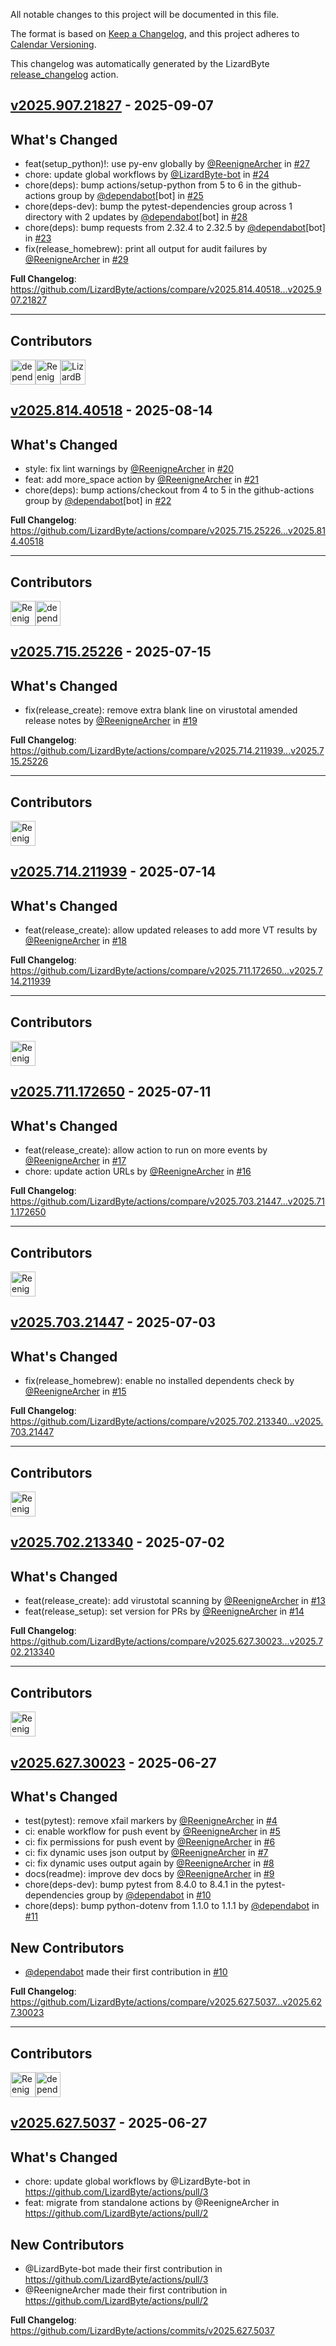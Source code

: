 <!-- # Changelog -->

All notable changes to this project will be documented in this file.

The format is based on [Keep a Changelog](https://keepachangelog.com/en/1.0.0/),
and this project adheres to [Calendar Versioning](https://calver.org/).

This changelog was automatically generated by the
LizardByte [release_changelog](https://github.com/LizardByte/actions) action.

## [v2025.907.21827] - 2025-09-07

## What's Changed
* feat(setup_python)!: use py-env globally by [@ReenigneArcher](https://github.com/ReenigneArcher) in [#27](https://github.com/LizardByte/actions/pull/27)
* chore: update global workflows by [@LizardByte-bot](https://github.com/LizardByte-bot) in [#24](https://github.com/LizardByte/actions/pull/24)
* chore(deps): bump actions/setup-python from 5 to 6 in the github-actions group by [@dependabot](https://github.com/dependabot)[bot] in [#25](https://github.com/LizardByte/actions/pull/25)
* chore(deps-dev): bump the pytest-dependencies group across 1 directory with 2 updates by [@dependabot](https://github.com/dependabot)[bot] in [#28](https://github.com/LizardByte/actions/pull/28)
* chore(deps): bump requests from 2.32.4 to 2.32.5 by [@dependabot](https://github.com/dependabot)[bot] in [#23](https://github.com/LizardByte/actions/pull/23)
* fix(release_homebrew): print all output for audit failures by [@ReenigneArcher](https://github.com/ReenigneArcher) in [#29](https://github.com/LizardByte/actions/pull/29)


**Full Changelog**: https://github.com/LizardByte/actions/compare/v2025.814.40518...v2025.907.21827

---
## Contributors
<a href="https://github.com/dependabot" target="_blank" rel="external noopener noreferrer" aria-label="GitHub profile of contributor, dependabot" ><img src="https://github.com/dependabot.png?size=40" width="40" height="40" alt="dependabot" title="dependabot: 3 merges" ></a><a href="https://github.com/ReenigneArcher" target="_blank" rel="external noopener noreferrer" aria-label="GitHub profile of contributor, ReenigneArcher" ><img src="https://github.com/ReenigneArcher.png?size=40" width="40" height="40" alt="ReenigneArcher" title="ReenigneArcher: 2 merges" ></a><a href="https://github.com/LizardByte-bot" target="_blank" rel="external noopener noreferrer" aria-label="GitHub profile of contributor, LizardByte-bot" ><img src="https://github.com/LizardByte-bot.png?size=40" width="40" height="40" alt="LizardByte-bot" title="LizardByte-bot: 1 merge" ></a>

## [v2025.814.40518] - 2025-08-14

## What's Changed
* style: fix lint warnings by [@ReenigneArcher](https://github.com/ReenigneArcher) in [#20](https://github.com/LizardByte/actions/pull/20)
* feat: add more_space action by [@ReenigneArcher](https://github.com/ReenigneArcher) in [#21](https://github.com/LizardByte/actions/pull/21)
* chore(deps): bump actions/checkout from 4 to 5 in the github-actions group by [@dependabot](https://github.com/dependabot)[bot] in [#22](https://github.com/LizardByte/actions/pull/22)


**Full Changelog**: https://github.com/LizardByte/actions/compare/v2025.715.25226...v2025.814.40518

---
## Contributors
<a href="https://github.com/ReenigneArcher" target="_blank" rel="external noopener noreferrer" aria-label="GitHub profile of contributor, ReenigneArcher" ><img src="https://github.com/ReenigneArcher.png?size=40" width="40" height="40" alt="ReenigneArcher" title="ReenigneArcher: 2 merges" ></a><a href="https://github.com/dependabot" target="_blank" rel="external noopener noreferrer" aria-label="GitHub profile of contributor, dependabot" ><img src="https://github.com/dependabot.png?size=40" width="40" height="40" alt="dependabot" title="dependabot: 1 merge" ></a>

## [v2025.715.25226] - 2025-07-15

## What's Changed
* fix(release_create): remove extra blank line on virustotal amended release notes by [@ReenigneArcher](https://github.com/ReenigneArcher) in [#19](https://github.com/LizardByte/actions/pull/19)


**Full Changelog**: https://github.com/LizardByte/actions/compare/v2025.714.211939...v2025.715.25226

---
## Contributors
<a href="https://github.com/ReenigneArcher" target="_blank" rel="external noopener noreferrer" aria-label="GitHub profile of contributor, ReenigneArcher" ><img src="https://github.com/ReenigneArcher.png?size=40" width="40" height="40" alt="ReenigneArcher" title="ReenigneArcher: 1 merge" ></a>

## [v2025.714.211939] - 2025-07-14

## What's Changed
* feat(release_create): allow updated releases to add more VT results by [@ReenigneArcher](https://github.com/ReenigneArcher) in [#18](https://github.com/LizardByte/actions/pull/18)


**Full Changelog**: https://github.com/LizardByte/actions/compare/v2025.711.172650...v2025.714.211939

---
## Contributors
<a href="https://github.com/ReenigneArcher" target="_blank" rel="external noopener noreferrer" aria-label="GitHub profile of contributor, ReenigneArcher" ><img src="https://github.com/ReenigneArcher.png?size=40" width="40" height="40" alt="ReenigneArcher" title="ReenigneArcher: 1 merge" ></a>

## [v2025.711.172650] - 2025-07-11

## What's Changed
* feat(release_create): allow action to run on more events by [@ReenigneArcher](https://github.com/ReenigneArcher) in [#17](https://github.com/LizardByte/actions/pull/17)
* chore: update action URLs by [@ReenigneArcher](https://github.com/ReenigneArcher) in [#16](https://github.com/LizardByte/actions/pull/16)


**Full Changelog**: https://github.com/LizardByte/actions/compare/v2025.703.21447...v2025.711.172650

---
## Contributors
<a href="https://github.com/ReenigneArcher" target="_blank" rel="external noopener noreferrer" aria-label="GitHub profile of contributor, ReenigneArcher" ><img src="https://github.com/ReenigneArcher.png?size=40" width="40" height="40" alt="ReenigneArcher" title="ReenigneArcher: 2 merges" ></a>

## [v2025.703.21447] - 2025-07-03

## What's Changed
* fix(release_homebrew): enable no installed dependents check by [@ReenigneArcher](https://github.com/ReenigneArcher) in [#15](https://github.com/LizardByte/actions/pull/15)


**Full Changelog**: https://github.com/LizardByte/actions/compare/v2025.702.213340...v2025.703.21447

---
## Contributors
<a href="https://github.com/ReenigneArcher" target="_blank" rel="external noopener noreferrer" aria-label="GitHub profile of contributor, ReenigneArcher" ><img src="https://github.com/ReenigneArcher.png?size=40" width="40" height="40" alt="ReenigneArcher" title="ReenigneArcher: 1 merge" ></a>

## [v2025.702.213340] - 2025-07-02

## What's Changed
* feat(release_create): add virustotal scanning by [@ReenigneArcher](https://github.com/ReenigneArcher) in [#13](https://github.com/LizardByte/actions/pull/13)
* feat(release_setup): set version for PRs by [@ReenigneArcher](https://github.com/ReenigneArcher) in [#14](https://github.com/LizardByte/actions/pull/14)


**Full Changelog**: https://github.com/LizardByte/actions/compare/v2025.627.30023...v2025.702.213340

---
## Contributors
<a href="https://github.com/ReenigneArcher" target="_blank" rel="external noopener noreferrer" aria-label="GitHub profile of contributor, ReenigneArcher" ><img src="https://github.com/ReenigneArcher.png?size=40" width="40" height="40" alt="ReenigneArcher" title="ReenigneArcher: 2 merges" ></a>

## [v2025.627.30023] - 2025-06-27

## What's Changed
* test(pytest): remove xfail markers by [@ReenigneArcher](https://github.com/ReenigneArcher) in [#4](https://github.com/LizardByte/actions/pull/4)
* ci: enable workflow for push event by [@ReenigneArcher](https://github.com/ReenigneArcher) in [#5](https://github.com/LizardByte/actions/pull/5)
* ci: fix permissions for push event by [@ReenigneArcher](https://github.com/ReenigneArcher) in [#6](https://github.com/LizardByte/actions/pull/6)
* ci: fix dynamic uses json output by [@ReenigneArcher](https://github.com/ReenigneArcher) in [#7](https://github.com/LizardByte/actions/pull/7)
* ci: fix dynamic uses output again by [@ReenigneArcher](https://github.com/ReenigneArcher) in [#8](https://github.com/LizardByte/actions/pull/8)
* docs(readme): improve dev docs by [@ReenigneArcher](https://github.com/ReenigneArcher) in [#9](https://github.com/LizardByte/actions/pull/9)
* chore(deps-dev): bump pytest from 8.4.0 to 8.4.1 in the pytest-dependencies group by [@dependabot](https://github.com/dependabot) in [#10](https://github.com/LizardByte/actions/pull/10)
* chore(deps): bump python-dotenv from 1.1.0 to 1.1.1 by [@dependabot](https://github.com/dependabot) in [#11](https://github.com/LizardByte/actions/pull/11)

## New Contributors
* [@dependabot](https://github.com/dependabot) made their first contribution in [#10](https://github.com/LizardByte/actions/pull/10)

**Full Changelog**: https://github.com/LizardByte/actions/compare/v2025.627.5037...v2025.627.30023

---
## Contributors
<a href="https://github.com/ReenigneArcher" target="_blank" rel="external noopener noreferrer" aria-label="GitHub profile of contributor, ReenigneArcher" ><img src="https://github.com/ReenigneArcher.png?size=40" width="40" height="40" alt="ReenigneArcher" title="ReenigneArcher: 6 merges" ></a><a href="https://github.com/dependabot" target="_blank" rel="external noopener noreferrer" aria-label="GitHub profile of contributor, dependabot" ><img src="https://github.com/dependabot.png?size=40" width="40" height="40" alt="dependabot" title="dependabot: 3 merges" ></a>

## [v2025.627.5037] - 2025-06-27

## What's Changed
* chore: update global workflows by @LizardByte-bot in https://github.com/LizardByte/actions/pull/3
* feat: migrate from standalone actions by @ReenigneArcher in https://github.com/LizardByte/actions/pull/2

## New Contributors
* @LizardByte-bot made their first contribution in https://github.com/LizardByte/actions/pull/3
* @ReenigneArcher made their first contribution in https://github.com/LizardByte/actions/pull/2

**Full Changelog**: https://github.com/LizardByte/actions/commits/v2025.627.5037

[v2025.907.21827]: https://github.com/LizardByte/actions/releases/tag/v2025.907.21827
[v2025.814.40518]: https://github.com/LizardByte/actions/releases/tag/v2025.814.40518
[v2025.715.25226]: https://github.com/LizardByte/actions/releases/tag/v2025.715.25226
[v2025.714.211939]: https://github.com/LizardByte/actions/releases/tag/v2025.714.211939
[v2025.711.172650]: https://github.com/LizardByte/actions/releases/tag/v2025.711.172650
[v2025.703.21447]: https://github.com/LizardByte/actions/releases/tag/v2025.703.21447
[v2025.702.213340]: https://github.com/LizardByte/actions/releases/tag/v2025.702.213340
[v2025.627.30023]: https://github.com/LizardByte/actions/releases/tag/v2025.627.30023
[v2025.627.5037]: https://github.com/LizardByte/actions/releases/tag/v2025.627.5037
